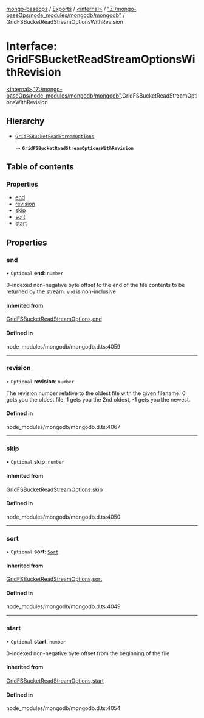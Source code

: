 [mongo-baseops](../README.md) / [Exports](../modules.md) / [\<internal\>](../modules/internal_.md) / ["Z:/mongo-baseOps/node\_modules/mongodb/mongodb"](../modules/internal_._Z__mongo_baseOps_node_modules_mongodb_mongodb_.md) / GridFSBucketReadStreamOptionsWithRevision

# Interface: GridFSBucketReadStreamOptionsWithRevision

[\<internal\>](../modules/internal_.md).["Z:/mongo-baseOps/node\_modules/mongodb/mongodb"](../modules/internal_._Z__mongo_baseOps_node_modules_mongodb_mongodb_.md).GridFSBucketReadStreamOptionsWithRevision

## Hierarchy

- [`GridFSBucketReadStreamOptions`](internal_._Z__mongo_baseOps_node_modules_mongodb_mongodb_.GridFSBucketReadStreamOptions.md)

  ↳ **`GridFSBucketReadStreamOptionsWithRevision`**

## Table of contents

### Properties

- [end](internal_._Z__mongo_baseOps_node_modules_mongodb_mongodb_.GridFSBucketReadStreamOptionsWithRevision.md#end)
- [revision](internal_._Z__mongo_baseOps_node_modules_mongodb_mongodb_.GridFSBucketReadStreamOptionsWithRevision.md#revision)
- [skip](internal_._Z__mongo_baseOps_node_modules_mongodb_mongodb_.GridFSBucketReadStreamOptionsWithRevision.md#skip)
- [sort](internal_._Z__mongo_baseOps_node_modules_mongodb_mongodb_.GridFSBucketReadStreamOptionsWithRevision.md#sort)
- [start](internal_._Z__mongo_baseOps_node_modules_mongodb_mongodb_.GridFSBucketReadStreamOptionsWithRevision.md#start)

## Properties

### end

• `Optional` **end**: `number`

0-indexed non-negative byte offset to the end of the file contents
to be returned by the stream. `end` is non-inclusive

#### Inherited from

[GridFSBucketReadStreamOptions](internal_._Z__mongo_baseOps_node_modules_mongodb_mongodb_.GridFSBucketReadStreamOptions.md).[end](internal_._Z__mongo_baseOps_node_modules_mongodb_mongodb_.GridFSBucketReadStreamOptions.md#end)

#### Defined in

node_modules/mongodb/mongodb.d.ts:4059

___

### revision

• `Optional` **revision**: `number`

The revision number relative to the oldest file with the given filename. 0
gets you the oldest file, 1 gets you the 2nd oldest, -1 gets you the
newest.

#### Defined in

node_modules/mongodb/mongodb.d.ts:4067

___

### skip

• `Optional` **skip**: `number`

#### Inherited from

[GridFSBucketReadStreamOptions](internal_._Z__mongo_baseOps_node_modules_mongodb_mongodb_.GridFSBucketReadStreamOptions.md).[skip](internal_._Z__mongo_baseOps_node_modules_mongodb_mongodb_.GridFSBucketReadStreamOptions.md#skip)

#### Defined in

node_modules/mongodb/mongodb.d.ts:4050

___

### sort

• `Optional` **sort**: [`Sort`](../modules/internal_._Z__mongo_baseOps_node_modules_mongodb_mongodb_.md#sort)

#### Inherited from

[GridFSBucketReadStreamOptions](internal_._Z__mongo_baseOps_node_modules_mongodb_mongodb_.GridFSBucketReadStreamOptions.md).[sort](internal_._Z__mongo_baseOps_node_modules_mongodb_mongodb_.GridFSBucketReadStreamOptions.md#sort)

#### Defined in

node_modules/mongodb/mongodb.d.ts:4049

___

### start

• `Optional` **start**: `number`

0-indexed non-negative byte offset from the beginning of the file

#### Inherited from

[GridFSBucketReadStreamOptions](internal_._Z__mongo_baseOps_node_modules_mongodb_mongodb_.GridFSBucketReadStreamOptions.md).[start](internal_._Z__mongo_baseOps_node_modules_mongodb_mongodb_.GridFSBucketReadStreamOptions.md#start)

#### Defined in

node_modules/mongodb/mongodb.d.ts:4054
